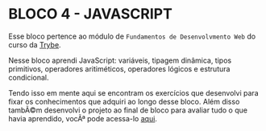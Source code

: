 # BLOCO 4 - JAVASCRIPT 

Esse bloco pertence ao módulo de `Fundamentos de Desenvolvmento Web` do curso da [Trybe](https://www.betrybe.com/). 

Nesse bloco aprendi JavaScript: variáveis, tipagem dinâmica, tipos primitivos, operadores aritiméticos, operadores lógicos e estrutura condicional.

Tendo isso em mente aqui se  encontram os exercícios que desenvolvi para fixar os conhecimentos que adquiri ao longo desse bloco. Além disso tambÃ©m desenvolvi o projeto ao final de bloco para avaliar tudo o que havia aprendido, vocÃª pode acessa-lo [aqui](linkProjetoDoBloco).